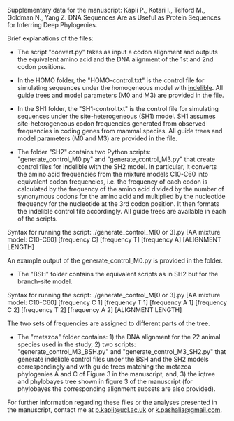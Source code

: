 Supplementary data for the manuscript:
Kapli P., Kotari I., Telford M., Goldman N., Yang Z. DNA Sequences Are as Useful as Protein Sequences for Inferring Deep Phylogenies.

Brief explanations of the files:

* The script "convert.py" takes as input a codon alignment and outputs the equivalent amino acid and the DNA alignment of the 1st and 2nd codon positions.

* In the HOMO folder, the "HOMO-control.txt" is the control file for simulating sequences under the homogeneous model with [indelible](http://abacus.gene.ucl.ac.uk/software/indelible/). All guide trees and model parameters (M0 and M3) are provided in the file.

* In the SH1 folder, the "SH1-control.txt" is the control file for simulating sequences under the site-heterogeneous (SH1) model. SH1 assumes site-heterogeneous codon frequencies generated from observed frequencies in coding genes from mammal species. All guide trees and model parameters (M0 and M3) are provided in the file.

* The folder "SH2" contains two Python scripts: "generate_control_M0.py" and "generate_control_M3.py" that create control files for indelible with the SH2 model. In particular, it converts the amino acid frequencies from the mixture models C10-C60 into equivalent codon frequencies, i.e. the frequency of each codon is calculated by the frequency of the amino acid divided by the number of synonymous codons for the amino acid and multiplied by the nucleotide frequency for the nucleotide at the 3rd codon position. It then formats the indelible control file accordingly. All guide trees are available in each of the scripts.

Syntax for running the script:
./generate_control_M[0 or 3].py [AA mixture model: C10-C60] [frequency C] [frequency T] [frequency A] [ALIGNMENT LENGTH]

An example output of the generate_control_M0.py is provided in the folder.

* The "BSH" folder contains the equivalent scripts as in SH2 but for the branch-site model.

Syntax for running the script:
./generate_control_M[0 or 3].py [AA mixture model: C10-C60] [frequency C 1] [frequency T 1] [frequency A 1] [frequency C 2] [frequency T 2] [frequency A 2] [ALIGNMENT LENGTH]

The two sets of frequencies are assigned to different parts of the tree.

* The "metazoa" folder contains: 1) the DNA alignment for the 22 animal species used in the study, 2) two scripts: "generate_control_M3_BSH.py" and "generate_control_M3_SH2.py"  that generate indelible control files under the BSH and the SH2 models correspondingly and with guide trees matching the metazoa phylogenies A and C of Figure 3 in the manuscript, and, 3) the iqtree and phylobayes tree shown in figure 3 of the manuscript (for phylobayes the corresponding alignment subsets are also provided).

For further information regarding these files or the analyses presented in the manuscript, contact me at p.kapli@ucl.ac.uk or k.pashalia@gmail.com.
